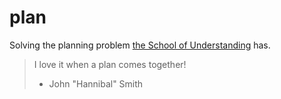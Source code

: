 # plan
Solving the planning problem [the School of Understanding][school] has.

> I love it when a plan comes together!
> - John "Hannibal" Smith

[school]: https://www.schoolofunderstanding.nl/
